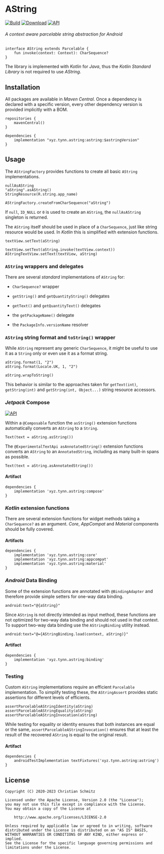 # AString
[![Build][build-shield]][build]
[![Download][download-shield]][download]
[![API][api-shield]][api]
###### A context aware parcelable string abstraction for _Android_

    interface AString extends Parcelable {
        fun invoke(context: Context): CharSequence?
    }

The library is implemented with _Kotlin_ for _Java_, thus
the _Kotlin Standard Library_ is not required to use _AString_.


## Installation

All packages are available in _Maven Central_.
Once a dependency is declared with a specific version,
every other dependency version is provided implicitly with a BOM.

    repositories {
        mavenCentral()
    }

    dependencies {
        implementation "xyz.tynn.astring:astring:$astringVersion"
    }


## Usage

The `AStringFactory` provides functions to create all basic `AString`
implementations.

    nullAsAString
    "aString".asAString()
    StringResource(R.string.app_name)

    AStringFactory.createFromCharSequence("aString")

If `null`, `ID_NULL` or `0` is used to create an `AString`,
the `nullAsAString` singleton is returned.

The `AString` itself should be used in place of a `CharSequence`,
just like string resource would be used.
In _Kotlin_ this is simplified with extension functions.

    textView.setText(aString)

    textView.setText(aString.invoke(textView.context))
    AStringTextView.setText(textView, aString)


### `AString` wrappers and delegates

There are several _standard_ implementations of `AString` for:

 * `CharSequence?` wrapper

 * `getString()` and `getQuantityString()` delegates
 * `getText()` and `getQuantityText()` delegates

 * the `getPackageName()` delegate
 * the `PackageInfo.versionName` resolver


### `AString` string format and `toString()` wrapper

While `AString` represent any generic `CharSequence`, it might be useful to use
it as a `String` only or even use it as a format string.

    aString.format(1, "2")
    aString.format(Locale.UK, 1, "2")

    aString.wrapToString()

This behavior is similar to the approaches taken for `getText(int)`,
`getString(int)` and `getString(int, Object...)` string resource accessors.


### _Jetpack_ Compose
[![API][compose-shield]][compose]

Within a `@Composable` function the `asString()` extension functions
automatically converts an `AString` to a `String`.

    Text(text = aString.asString())

The `@ExperimentalTextApi asAnnotatedString()` extension functions converts
an `AString` to an `AnnotatedString`, including as many built-in spans as
possible.

    Text(text = aString.asAnnotatedString())

#### Artifact

    dependencies {
        implementation 'xyz.tynn.astring:compose'
    }


### _Kotlin_ extension functions

There are several extension functions for widget methods taking a
`CharSequence?` as an argument.
_Core_, _AppCompat_ and _Material_ components should be fully covered.

#### Artifacts

    dependencies {
        implementation 'xyz.tynn.astring:core'
        implementation 'xyz.tynn.astring:appcompat'
        implementation 'xyz.tynn.astring:material'
    }


### _Android_ Data Binding

Some of the extension functions are annotated with `@BindingAdapter` and
therefore provide simple setters for one-way data binding.

    android:text="@{aString}"

Since `AString` is not directly intended as input method, these functions
are not optimized for two-way data binding and should not used in that context. 
To support two-way data binding use the `AStringBinding` utility instead.

    android:text="@={AStringBinding.load(context, aString)}"

#### Artifact

    dependencies {
        implementation 'xyz.tynn.astring:binding'
    }


### Testing

Custom `AString` implementations require an efficient `Parcelable`
implementation. To simplify testing these, the `AStringAssert` provides
static assertions for different levels of efficients.

    assertParcelableAStringIdentity(aString)
    assertParcelableAStringEquality(aString)
    assertParcelableAStringInvocation(aString)

While testing for equality or identity ensures that both instances are equal or
the same, `assertParcelableAStringInvocation()` ensures that at least the
result of the recovered `AString` is equal to the original result.

#### Artifact

    dependencies {
        androidTestImplementation textFixtures('xyz.tynn.astring:astring')
    }


## License

    Copyright (C) 2020-2023 Christian Schmitz

    Licensed under the Apache License, Version 2.0 (the "License");
    you may not use this file except in compliance with the License.
    You may obtain a copy of the License at

        http://www.apache.org/licenses/LICENSE-2.0

    Unless required by applicable law or agreed to in writing, software
    distributed under the License is distributed on an "AS IS" BASIS,
    WITHOUT WARRANTIES OR CONDITIONS OF ANY KIND, either express or implied.
    See the License for the specific language governing permissions and
    limitations under the License.


  [api]: https://asapi.gigalixirapp.com/xyz.tynn.astring/astring
  [api-shield]: https://img.shields.io/endpoint?url=https://asapi.gigalixirapp.com/xyz.tynn.astring/astring@json
  [build]: https://github.com/tynn-xyz/AString/actions
  [build-shield]: https://img.shields.io/github/actions/workflow/status/tynn-xyz/AString/build.yml
  [compose]: https://asapi.gigalixirapp.com/xyz.tynn.astring/compose
  [compose-shield]: https://img.shields.io/endpoint?url=https://asapi.gigalixirapp.com/xyz.tynn.astring/compose@json
  [download]: https://search.maven.org/search?q=xyz.tynn.astring
  [download-shield]: https://img.shields.io/maven-central/v/xyz.tynn.astring/core
